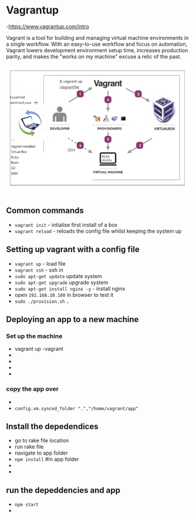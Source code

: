 # Vagrantup
-https://www.vagrantup.com/intro

Vagrant is a tool for building and managing virtual machine environments in a single workflow. With an easy-to-use workflow and focus on automation, Vagrant lowers development environment setup time, increases production parity, and makes the "works on my machine" excuse a relic of the past.

![Vagrant diagram](/Documentation/resources/vagrant.png)

## Common commands
- `vagrant init` - intialise first install of a box
- `vagrant reload` - reloads the config file whilst keeping the system up

## Setting up vagrant with a config file
- `vagrant up` - load file
- `vagrant ssh` - ssh in 
- `sudo apt-get update` update system
- `sudo apt-get upgrade` upgrade system
- `sudo apt-get install nginx -y` - install nginx
- open `192.168.10.100` in browser to test it
- `sudo ./provision.sh`
..


## Deploying an app to a new machine

### Set up the machine
- vagrant up
-vagrant 
-
-
-
-

### copy the app over
-
- `config.vm.synced_folder ".","/home/vagrant/app"`


## Install the depedendices
- go to rake file location
- run rake file
- navigate to app folder
- `npm install` #in app folder
-
-

## run the depeddencies and app
- `npm start`
-